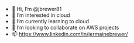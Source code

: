 - 👋 Hi, I’m @jbrewer81
- 👀 I’m interested in cloud 
- 🌱 I’m currently learning to cloud
- 💞️ I’m looking to collaborate on AWS projects
- 📫 https://www.linkedin.com/in/jermainebrewer/


<!---
jbrewer81/jbrewer81 is a ✨ special ✨ repository because its `README.md` (this file) appears on your GitHub profile.
You can click the Preview link to take a look at your changes.
--->
